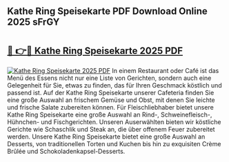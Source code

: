 ## Kathe Ring Speisekarte PDF Download Online 2025 sFrGY

# <h2><a href="http://gc844o.nevu.top/?p=Kathe+Ring+Speisekarte">🔗 👉🔴 Kathe Ring Speisekarte 2025 PDF</a></h2>

[![Kathe Ring Speisekarte 2025 PDF](https://i.imgur.com/dBaPXMq.png)](http://gc844o.nevu.top/?p=Kathe+Ring+Speisekarte)
In einem Restaurant oder Café ist das Menü des Essens nicht nur eine Liste von Gerichten, sondern auch eine Gelegenheit für Sie, etwas zu finden, das für Ihren Geschmack köstlich und passend ist. Auf der Kathe Ring Speisekarte unserer Cafeteria finden Sie eine große Auswahl an frischem Gemüse und Obst, mit denen Sie leichte und frische Salate zubereiten können. Für Fleischliebhaber bietet unsere Kathe Ring Speisekarte eine große Auswahl an Rind-, Schweinefleisch-, Hühnchen- und Fischgerichten. Unseren Auserwählten bieten wir köstliche Gerichte wie Schaschlik und Steak an, die über offenem Feuer zubereitet werden. Unsere Kathe Ring Speisekarte bietet eine große Auswahl an Desserts, von traditionellen Torten und Kuchen bis hin zu exquisiten Crème Brûlée und Schokoladenkapsel-Desserts.
